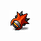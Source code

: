 <div align="center">
  <img src="https://raw.githubusercontent.com/kandayo/kandayo/master/images/kandayo.gif">
</div>
